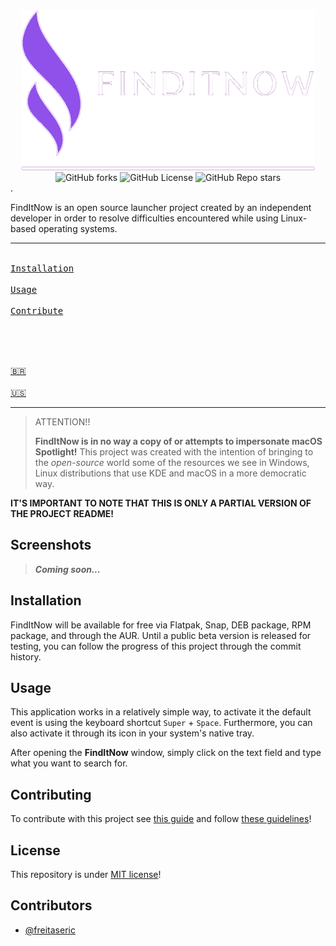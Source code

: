 <div align="center">
    <img src="assets/logo.png" height="256" alt="Icon" title="Icon of this project"/>
    <br>
    <img alt="GitHub forks" src="https://img.shields.io/github/forks/freitaseric/finditnow">
    <img alt="GitHub License" src="https://img.shields.io/github/license/freitaseric/finditnow">
    <img alt="GitHub Repo stars" src="https://img.shields.io/github/stars/freitaseric/finditnow">
</div>.

FindItNow is an open source launcher project created by an independent developer in order to resolve difficulties
encountered while using Linux-based operating systems.

---

<a href="#installation"><kbd>   <br>   Installation <br>    </kbd></a>&ensp;&ensp;
<a href="#usage"><kbd> <br>    Usage    <br>    </kbd></a>&ensp;&ensp;
<a href="#contributing"><kbd> <br>    Contribute  <br>    </kbd></a>&ensp;&ensp;

<br>

[<kbd>   <br> 🇧🇷 <br>    </kbd>](docs/intl/pt-BR/README.md)&ensp;&ensp;
[<kbd>   <br> 🇺🇸 <br>    </kbd>](README.md)

---

> ATTENTION!!
>
> **FindItNow is in no way a copy of or attempts to impersonate macOS Spotlight!**
> This project was created with the intention of bringing to the *open-source* world some of the resources we see in
> Windows, Linux distributions that use KDE and macOS in a more democratic way.

**IT'S IMPORTANT TO NOTE THAT THIS IS ONLY A PARTIAL VERSION OF THE PROJECT README!**

## Screenshots

> ***Coming soon...***

## Installation

FindItNow will be available for free via Flatpak, Snap, DEB package, RPM package, and through the AUR.
Until a public beta version is released for testing, you can follow the progress of this project through the commit
history.

## Usage

This application works in a relatively simple way, to activate it the default event is using the keyboard
shortcut `Super` + `Space`. Furthermore, you can also activate it through its icon in your system's native tray.

After opening the **FindItNow** window, simply click on the text field and type what you want to search for.

## Contributing

To contribute with this project see [this guide](CONTRIBUTING.md) and follow [these guidelines](CODE_OF_CONDUCT.md)!

## License

This repository is under [MIT license](./LICENSE)!

## Contributors

- [@freitaseric](https://github.com/freitaseric)
